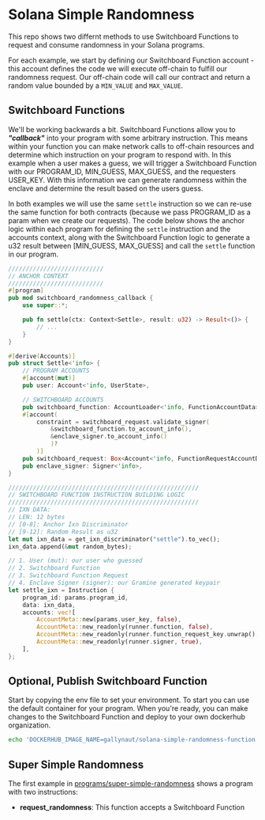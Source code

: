 # Solana Simple Randomness

This repo shows two differnt methods to use Switchboard Functions to request and
consume randomness in your Solana programs.

For each example, we start by defining our Switchboard Function account - this
account defines the code we will execute off-chain to fulfill our randomness
request. Our off-chain code will call our contract and return a random value
bounded by a `MIN_VALUE` and `MAX_VALUE`.

## Switchboard Functions

We'll be working backwards a bit. Switchboard Functions allow you to
**_"callback"_** into your program with some arbitrary instruction. This means
within your function you can make network calls to off-chain resources and
determine which instruction on your program to respond with. In this example
when a user makes a guess, we will trigger a Switchboard Function with our
PROGRAM_ID, MIN_GUESS, MAX_GUESS, and the requesters USER_KEY. With this
information we can generate randomness within the enclave and determine the
result based on the users guess.

In both examples we will use the same `settle` instruction so we can re-use the
same function for both contracts (because we pass PROGRAM_ID as a param when we
create our requests). The code below shows the anchor logic within each program
for defining the `settle` instruction and the accounts context, along with the
Switchboard Function logic to generate a u32 result between [MIN_GUESS,
MAX_GUESS] and call the `settle` function in our program.



```rust
///////////////////////////
// ANCHOR CONTEXT
///////////////////////////
#[program]
pub mod switchboard_randomness_callback {
    use super::*;

    pub fn settle(ctx: Context<Settle>, result: u32) -> Result<()> {
        // ...
    }
}

#[derive(Accounts)]
pub struct Settle<'info> {
    // PROGRAM ACCOUNTS
    #[account(mut)]
    pub user: Account<'info, UserState>,

    // SWITCHBOARD ACCOUNTS
    pub switchboard_function: AccountLoader<'info, FunctionAccountData>,
    #[account(
        constraint = switchboard_request.validate_signer(
            &switchboard_function.to_account_info(),
            &enclave_signer.to_account_info()
            )?
        )]
    pub switchboard_request: Box<Account<'info, FunctionRequestAccountData>>,
    pub enclave_signer: Signer<'info>,
}

//////////////////////////////////////////////////////
// SWITCHBOARD FUNCTION INSTRUCTION BUILDING LOGIC
//////////////////////////////////////////////////////
// IXN DATA:
// LEN: 12 bytes
// [0-8]: Anchor Ixn Discriminator
// [9-12]: Random Result as u32
let mut ixn_data = get_ixn_discriminator("settle").to_vec();
ixn_data.append(&mut random_bytes);

// 1. User (mut): our user who guessed
// 2. Switchboard Function
// 3. Switchboard Function Request
// 4. Enclave Signer (signer): our Gramine generated keypair
let settle_ixn = Instruction {
    program_id: params.program_id,
    data: ixn_data,
    accounts: vec![
        AccountMeta::new(params.user_key, false),
        AccountMeta::new_readonly(runner.function, false),
        AccountMeta::new_readonly(runner.function_request_key.unwrap(), false),
        AccountMeta::new_readonly(runner.signer, true),
    ],
};
```

## Optional, Publish Switchboard Function

Start by copying the env file to set your environment. To start you can use the
default container for your program. When you're ready, you can make changes to
the Switchboard Function and deploy to your own dockerhub organization.

```bash
echo 'DOCKERHUB_IMAGE_NAME=gallynaut/solana-simple-randomness-function' > .env
```

## Super Simple Randomness

The first example in
[programs/super-simple-randomness](./programs/super-simple-randomness/src/lib.rs)
shows a program with two instructions:

- **request_randomness**: This function accepts a Switchboard Function
